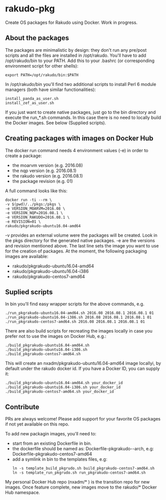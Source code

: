 # rakudo-pkg
Create OS packages for Rakudo using Docker. Work in progress.

## About the packages
The packages are minimalistic by design: they don't run any pre/post scripts
and all the files are installed in /opt/rakudo. You'll have to add
/opt/rakudo/bin to your PATH. Add this to your .bashrc (or corresponding
environment script for other shells):
```
export PATH=/opt/rakudo/bin:$PATH
```

In /opt/rakudo/bin you'll find two additional scripts to install Perl 6 module
managers (both have similar functionalities):
```
install_panda_as_user.sh
install_zef_as_user.sh
```

If you just want to create native packages, just go to the bin directory and
execute the run_*.sh commands. In this case there is no need to locally build
the Docker images. See below (Supplied scripts).

## Creating packages with images on Docker Hub
The docker run command needs 4 environment values (-e) in order to create a
package:
- the moarvm version (e.g. 2016.08)
- the nqp version (e.g. 2016.08.1)
- the rakudo version (e.g. 2016.08.1)
- the package revision (e.g. 01)

A full command looks like this:
```
docker run -ti --rm \
-v $(pwd)/../pkgs:/pkgs \
-e VERSION_MOARVM=2016.08 \
-e VERSION_NQP=2016.08.1 \
-e VERSION_RAKUDO=2016.08.1 \
-e REVISION=01 \
rakudo/pkgrakudo-ubuntu16.04-amd64
```

-v provides an external volume were the packages will be created. Look in the
pkgs directory for the generated native packages.
-e are the versions and revision mentioned above.
The last line sets the image you want to use for the creation of packages.
At the moment, the following packaging images are available:
- rakudo/pkgrakudo-ubuntu16.04-amd64
- rakudo/pkgrakudo-ubuntu16.04-i386
- rakudo/pkgrakudo-centos7-amd64

## Suplied scripts
In bin you'll find easy wrapper scripts for the above commands, e.g.
```
./run_pkgrakudo-ubuntu16.04-amd64.sh 2016.08 2016.08.1 2016.08.1 01
./run_pkgrakudo-ubuntu16.04-i386.sh 2016.08 2016.08.1 2016.08.1 01
./run_pkgrakudo-centos7-amd64.sh 2016.08 2016.08.1 2016.08.1 01
```

There are also build scripts for recreating the images locally in case you
prefer not to use the images on Docker Hub, e.g.:
```
./build_pkgrakudo-ubuntu16.04-amd64.sh
./build_pkgrakudo-ubuntu16.04-i386.sh
./build_pkgrakudo-centos7-amd64.sh
```
This will create an nxadm/pkgrakudo-ubuntu16.04-amd64 image locallyi, by
default under the rakudo docker id. If you have a Docker ID, you can supply it:

```
./build_pkgrakudo-ubuntu16.04-amd64.sh your_docker_id
./build_pkgrakudo-ubuntu16.04-i386.sh your_docker_id
./build_pkgrakudo-centos7-amd64.sh your_docker_id
```

## Contribute
PRs are always welcome! Please add support for your favorite OS packages if
not yet available on this repo.

To add new packagin images, you'll need to:
- start from an existing Dockerfile in bin.
- the dockerfile should be named as:
    Dockerfile-pkgrakudo-<OS and Major Version>-arch, e.g:
    Dockerfile-pkgrakudo-centos7-amd64
- add a symlink in bin to the templates files, e.g:
    ```
    ln -s template_build_pkgrudo.sh build_pkgrakudo-centos7-amd64.sh
    ln -s template_run_pkgrudo.sh run_pkgrakudo-centos7-amd64.sh
    ```
My personal Docker Hub repo (nxadm/* ) is the transition repo for new images.
Once feature complete, new images move to the rakudo/* Docker Hub namespace.
